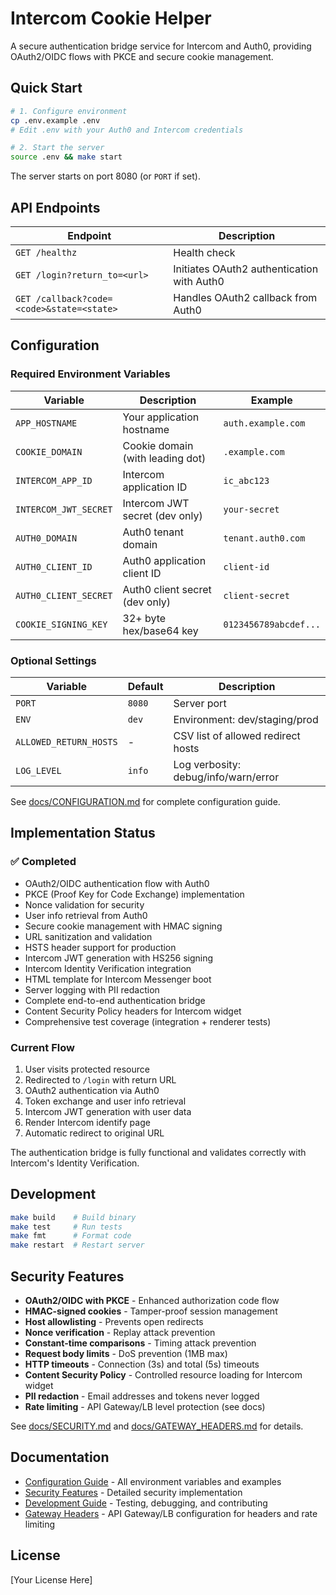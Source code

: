 # Intercom Cookie Helper

A secure authentication bridge service for Intercom and Auth0, providing OAuth2/OIDC flows with PKCE and secure cookie management.

## Quick Start

```bash
# 1. Configure environment
cp .env.example .env
# Edit .env with your Auth0 and Intercom credentials

# 2. Start the server
source .env && make start
```

The server starts on port 8080 (or `PORT` if set).

## API Endpoints

| Endpoint | Description |
|----------|-------------|
| `GET /healthz` | Health check |
| `GET /login?return_to=<url>` | Initiates OAuth2 authentication with Auth0 |
| `GET /callback?code=<code>&state=<state>` | Handles OAuth2 callback from Auth0 |

## Configuration

### Required Environment Variables

| Variable | Description | Example |
|----------|-------------|---------|
| `APP_HOSTNAME` | Your application hostname | `auth.example.com` |
| `COOKIE_DOMAIN` | Cookie domain (with leading dot) | `.example.com` |
| `INTERCOM_APP_ID` | Intercom application ID | `ic_abc123` |
| `INTERCOM_JWT_SECRET` | Intercom JWT secret (dev only) | `your-secret` |
| `AUTH0_DOMAIN` | Auth0 tenant domain | `tenant.auth0.com` |
| `AUTH0_CLIENT_ID` | Auth0 application client ID | `client-id` |
| `AUTH0_CLIENT_SECRET` | Auth0 client secret (dev only) | `client-secret` |
| `COOKIE_SIGNING_KEY` | 32+ byte hex/base64 key | `0123456789abcdef...` |

### Optional Settings

| Variable | Default | Description |
|----------|---------|-------------|
| `PORT` | `8080` | Server port |
| `ENV` | `dev` | Environment: dev/staging/prod |
| `ALLOWED_RETURN_HOSTS` | - | CSV list of allowed redirect hosts |
| `LOG_LEVEL` | `info` | Log verbosity: debug/info/warn/error |

See [docs/CONFIGURATION.md](docs/CONFIGURATION.md) for complete configuration guide.

## Implementation Status

### ✅ Completed
- OAuth2/OIDC authentication flow with Auth0
- PKCE (Proof Key for Code Exchange) implementation
- Nonce validation for security
- User info retrieval from Auth0
- Secure cookie management with HMAC signing
- URL sanitization and validation
- HSTS header support for production
- Intercom JWT generation with HS256 signing
- Intercom Identity Verification integration
- HTML template for Intercom Messenger boot
- Server logging with PII redaction
- Complete end-to-end authentication bridge
- Content Security Policy headers for Intercom widget
- Comprehensive test coverage (integration + renderer tests)

### Current Flow
1. User visits protected resource
2. Redirected to `/login` with return URL
3. OAuth2 authentication via Auth0
4. Token exchange and user info retrieval
5. Intercom JWT generation with user data
6. Render Intercom identify page
7. Automatic redirect to original URL

The authentication bridge is fully functional and validates correctly with Intercom's Identity Verification.

## Development

```bash
make build    # Build binary
make test     # Run tests
make fmt      # Format code
make restart  # Restart server
```

## Security Features

- **OAuth2/OIDC with PKCE** - Enhanced authorization code flow
- **HMAC-signed cookies** - Tamper-proof session management
- **Host allowlisting** - Prevents open redirects
- **Nonce verification** - Replay attack prevention
- **Constant-time comparisons** - Timing attack prevention
- **Request body limits** - DoS prevention (1MB max)
- **HTTP timeouts** - Connection (3s) and total (5s) timeouts
- **Content Security Policy** - Controlled resource loading for Intercom widget
- **PII redaction** - Email addresses and tokens never logged
- **Rate limiting** - API Gateway/LB level protection (see docs)

See [docs/SECURITY.md](docs/SECURITY.md) and [docs/GATEWAY_HEADERS.md](docs/GATEWAY_HEADERS.md) for details.

## Documentation

- [Configuration Guide](docs/CONFIGURATION.md) - All environment variables and examples
- [Security Features](docs/SECURITY.md) - Detailed security implementation
- [Development Guide](docs/DEVELOPMENT.md) - Testing, debugging, and contributing
- [Gateway Headers](docs/GATEWAY_HEADERS.md) - API Gateway/LB configuration for headers and rate limiting

## License

[Your License Here]